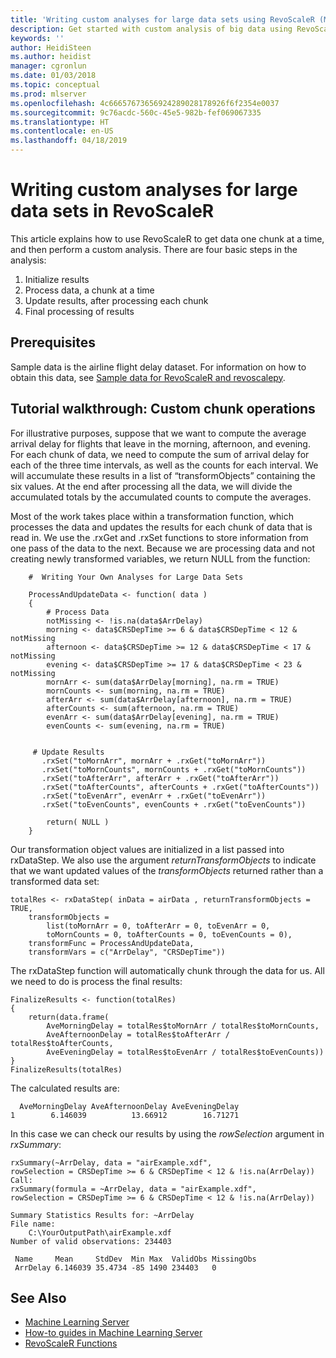 ```yaml
---
title: 'Writing custom analyses for large data sets using RevoScaleR (Machine Learning Server) '
description: Get started with custom analysis of big data using RevoScaleR functions in Machine Learning Server.
keywords: ''
author: HeidiSteen
ms.author: heidist
manager: cgronlun
ms.date: 01/03/2018
ms.topic: conceptual
ms.prod: mlserver
ms.openlocfilehash: 4c66657673656924289028178926f6f2354e0037
ms.sourcegitcommit: 9c76acdc-560c-45e5-982b-fef069067335
ms.translationtype: HT
ms.contentlocale: en-US
ms.lasthandoff: 04/18/2019
---
```

# <a name="writing-custom-analyses-for-large-data-sets-in-revoscaler"></a>Writing custom analyses for large data sets in RevoScaleR

This article explains how to use RevoScaleR to get data one chunk at a time, and then perform a custom analysis. There are four basic steps in the analysis:

1.  Initialize results
2.  Process data, a chunk at a time
3.  Update results, after processing each chunk
4.  Final processing of results

## <a name="prerequisites"></a>Prerequisites

Sample data is the airline flight delay dataset. For information on how to obtain this data, see [Sample data for RevoScaleR and revoscalepy](sample-built-in-data.md).

## <a name="tutorial-walkthrough-custom-chunk-operations"></a>Tutorial walkthrough: Custom chunk operations

For illustrative purposes, suppose that we want to compute the average arrival delay for flights that leave in the morning, afternoon, and evening. For each chunk of data, we need to compute the sum of arrival delay for each of the three time intervals, as well as the counts for each interval. We will accumulate these results in a list of “transformObjects” containing the six values. At the end after processing all the data, we will divide the accumulated totals by the accumulated counts to compute the averages.

Most of the work takes place within a transformation function, which processes the data and updates the results for each chunk of data that is read in. We use the .rxGet and .rxSet functions to store information from one pass of the data to the next. Because we are processing data and not creating newly transformed variables, we return NULL from the function:

        #  Writing Your Own Analyses for Large Data Sets

        ProcessAndUpdateData <- function( data )
        {
            # Process Data
            notMissing <- !is.na(data$ArrDelay)
            morning <- data$CRSDepTime >= 6 & data$CRSDepTime < 12 & notMissing
            afternoon <- data$CRSDepTime >= 12 & data$CRSDepTime < 17 & notMissing
            evening <- data$CRSDepTime >= 17 & data$CRSDepTime < 23 & notMissing
            mornArr <- sum(data$ArrDelay[morning], na.rm = TRUE)      
            mornCounts <- sum(morning, na.rm = TRUE)
            afterArr <- sum(data$ArrDelay[afternoon], na.rm = TRUE)
            afterCounts <- sum(afternoon, na.rm = TRUE)
            evenArr <- sum(data$ArrDelay[evening], na.rm = TRUE)
            evenCounts <- sum(evening, na.rm = TRUE)


         # Update Results
           .rxSet("toMornArr", mornArr + .rxGet("toMornArr"))
           .rxSet("toMornCounts", mornCounts + .rxGet("toMornCounts"))
           .rxSet("toAfterArr", afterArr + .rxGet("toAfterArr"))
           .rxSet("toAfterCounts", afterCounts + .rxGet("toAfterCounts"))
           .rxSet("toEvenArr", evenArr + .rxGet("toEvenArr"))
           .rxSet("toEvenCounts", evenCounts + .rxGet("toEvenCounts"))

            return( NULL )
        }


Our transformation object values are initialized in a list passed into rxDataStep. We also use the argument *returnTransformObjects* to indicate that we want updated values of the *transformObjects* returned rather than a transformed data set:

    totalRes <- rxDataStep( inData = airData , returnTransformObjects = TRUE,
        transformObjects =
            list(toMornArr = 0, toAfterArr = 0, toEvenArr = 0,
            toMornCounts = 0, toAfterCounts = 0, toEvenCounts = 0),
        transformFunc = ProcessAndUpdateData,
        transformVars = c("ArrDelay", "CRSDepTime"))


The rxDataStep function will automatically chunk through the data for us. All we need to do is process the final results:

    FinalizeResults <- function(totalRes)
    {
        return(data.frame(
            AveMorningDelay = totalRes$toMornArr / totalRes$toMornCounts,
            AveAfternoonDelay = totalRes$toAfterArr / totalRes$toAfterCounts,
            AveEveningDelay = totalRes$toEvenArr / totalRes$toEvenCounts))
    }
    FinalizeResults(totalRes)


The calculated results are:

      AveMorningDelay AveAfternoonDelay AveEveningDelay
    1        6.146039          13.66912        16.71271


In this case we can check our results by using the *rowSelection* argument in *rxSummary*:

    rxSummary(~ArrDelay, data = "airExample.xdf",
    rowSelection = CRSDepTime >= 6 & CRSDepTime < 12 & !is.na(ArrDelay))
    Call:
    rxSummary(formula = ~ArrDelay, data = "airExample.xdf",
    rowSelection = CRSDepTime >= 6 & CRSDepTime < 12 & !is.na(ArrDelay))

    Summary Statistics Results for: ~ArrDelay
    File name:
        C:\YourOutputPath\airExample.xdf
    Number of valid observations: 234403

     Name     Mean     StdDev  Min Max  ValidObs MissingObs
     ArrDelay 6.146039 35.4734 -85 1490 234403   0


## <a name="see-also"></a>See Also

+ [Machine Learning Server](../what-is-machine-learning-server.md)
+ [How-to guides in Machine Learning Server](how-to-introduction.md)
+ [RevoScaleR Functions](~/r-reference/revoscaler/revoscaler.md)
